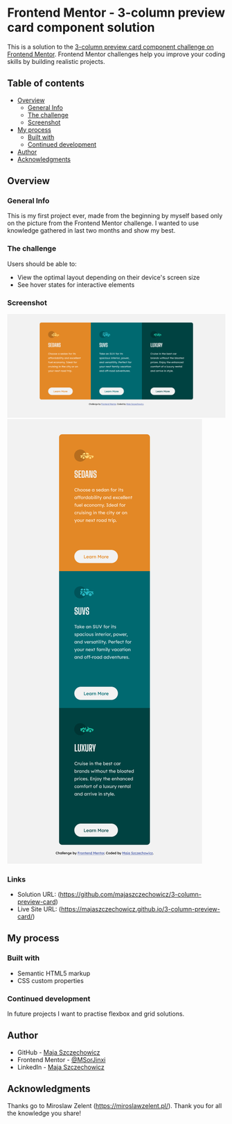 # Frontend Mentor - 3-column preview card component solution

This is a solution to the [3-column preview card component challenge on Frontend Mentor](https://www.frontendmentor.io/challenges/3column-preview-card-component-pH92eAR2-). Frontend Mentor challenges help you improve your coding skills by building realistic projects. 

## Table of contents

- [Overview](#overview)
  - [General Info](#general-info)
  - [The challenge](#the-challenge)
  - [Screenshot](#screenshot)
- [My process](#my-process)
  - [Built with](#built-with)
  - [Continued development](#continued-development)
- [Author](#author)
- [Acknowledgments](#acknowledgments)



## Overview


### General Info

This is my first project ever, made from the beginning by myself based only on the picture from the Frontend Mentor challenge. I wanted to use knowledge gathered in last two months and show my best.  

### The challenge

Users should be able to:

- View the optimal layout depending on their device's screen size
- See hover states for interactive elements

### Screenshot

![Page Layout](images/screenshot1.png)
![Page Responsive Layout](images/screenshot2.png)

### Links

- Solution URL: (https://github.com/majaszczechowicz/3-column-preview-card)
- Live Site URL: (https://majaszczechowicz.github.io/3-column-preview-card/)



## My process


### Built with

- Semantic HTML5 markup
- CSS custom properties

### Continued development

In future projects I want to practise flexbox and grid solutions.



## Author

- GitHub - [Maja Szczechowicz](https://github.com/majaszczechowicz)
- Frontend Mentor - [@MSorJinxi](https://www.frontendmentor.io/profile/MSorJinxi)
- LinkedIn - [Maja Szczechowicz](https://www.linkedin.com/in/maja-szczechowicz-5476a41a2/)



## Acknowledgments

Thanks go to Miroslaw Zelent (https://miroslawzelent.pl/). Thank you for all the knowledge you share! 
